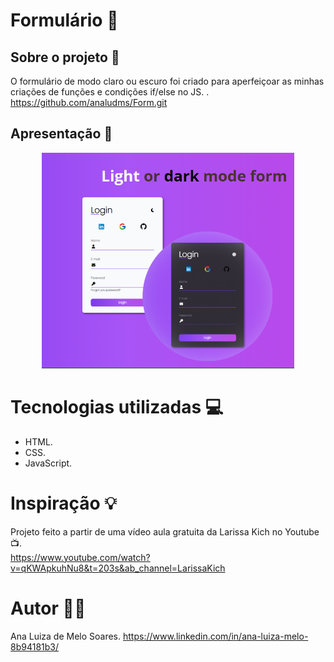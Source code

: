 # Formulário 🧾
<!--[![NPM](https://img.shields.io/npm/l/react)](https://github.com/analudms/Pokedex/blob/main/LICENSE)-->

## Sobre o projeto 💭
O formulário de modo claro ou escuro foi criado para aperfeiçoar as minhas criações de funções e condições if/else no JS.
.</br>
https://github.com/analudms/Form.git 

## Apresentação 👀
<p align="center">
  <img alt="Form Image" src="./image/formgit.PNG" width="80%">
</p>

# Tecnologias utilizadas 💻
- HTML.
- CSS.
- JavaScript.

# Inspiração 💡

Projeto feito a partir de uma vídeo aula gratuita da Larissa Kich no Youtube 📺.</br>
https://www.youtube.com/watch?v=qKWApkuhNu8&t=203s&ab_channel=LarissaKich

# Autor 👩🏻

Ana Luiza de Melo Soares. 
https://www.linkedin.com/in/ana-luiza-melo-8b94181b3/
